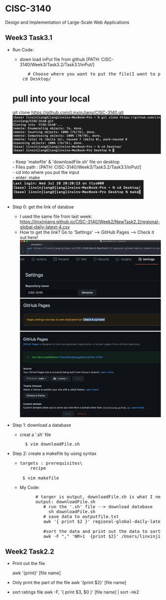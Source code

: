 # CISC-3140
Design and Implementation of Large-Scale Web Applications

## Week3 Task3.1

  - Run Code:
    - down load inPut file from github [PATH: CISC-3140/Week3/Task3.2/Task3.1/inPut/]
      <pre>
         # Choose where you want to put the file(I want to put it on the Desktop):
	   cd Desktop/
	 # pull into your local
	   git clone https://github.com/LinxinJiang/CISC-3140.git<br>
	   <img width="500" src="https://github.com/LinxinJiang/CISC-3140/blob/main/Week3/Task3.2/Task3.1/IMG/gitClone.png"><br>
	  
      </pre>
    - Keep 'makefile' & 'downloadFile.sh' file on desktop<br>  
       - Files path :  [PATH: CISC-3140/Week3/Task3.2/Task3.1/inPut/]<br>
    - cd into where you put the input<br> 
    - enter: make<br>
	<img src="https://github.com/LinxinJiang/CISC-3140/blob/main/Week3/Task3.2/Task3.1/IMG/run.png"><br>

  - Step 0: get the link of databse
    - I used the same file from last week: https://linxinjiang.github.io/CISC-3140/Week2/NewTask2.2/regional-global-daily-latest-4.csv
    - How to get the link? Go to 'Settings' --> GitHub Pages --> Check it out here!<br>
    	<img width="500" src="https://github.com/LinxinJiang/CISC-3140/blob/main/Week3/Task3.2/Task3.1/IMG/downLoadFile1.png"><br>
	<img width="500" src="https://github.com/LinxinJiang/CISC-3140/blob/main/Week3/Task3.2/Task3.1/IMG/Settings2.png"><br>
	<img width="500" src="https://github.com/LinxinJiang/CISC-3140/blob/main/Week3/Task3.2/Task3.1/IMG/GitHub%20Pages3.png"><br>
	<img width="500" src="https://github.com/LinxinJiang/CISC-3140/blob/main/Week3/Task3.2/Task3.1/IMG/PageLink4.png"><br>




  - Step 1: download a database 
    - creat a '.sh' file
      <pre>
        $ vim downloadFile.sh
      </pre>
    
  - Step 2: create a makefile by using syntax
       - <pre>
         targets : prerequisites\
             recipe
             
          $ vim makefile
         </pre>
       
     - My Code:
     
        <pre>
             # targer is output, downloadFile.sh is what I need for next step
             output: downloadFile.sh
                # run the '.sh' file --> download database
	              sh downloadFile.sh
                # save data to outputfile.txt
                awk '{ print $2 }' regional-global-daily-latest-4.csv  > outputfile.txt

                #sort the data and print out the data to sortOutput.txt
                awk -F "," 'NR>1  {print $2}' /Users/linxinjiang/Desktop/regional-global-daily-latest-4.csv  | sort | uniq > sortOutput.txt
       </pre>
       
       
 ## Week2 Task2.2

- Print out the file

  awk '{print}' [file name]

- Only print the part of the file
awk '{print $2}' [file name]

- sort ratings file
awk -F, '{ print $3, $0 }' [file name]  | sort -nk2
